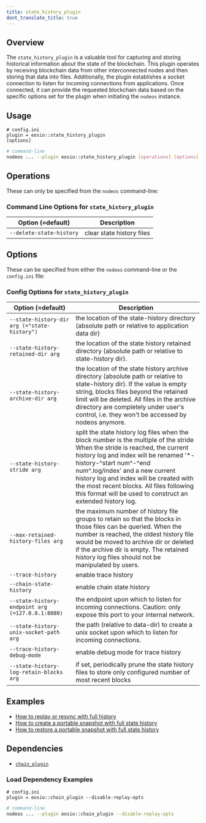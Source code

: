 ```yaml
---
title: state_history_plugin
dont_translate_title: true
---
```


## Overview

The `state_history_plugin` is a valuable tool for capturing and storing historical information about the state of the blockchain. This plugin operates by receiving blockchain data from other interconnected nodes and then storing that data into files. Additionally, the plugin establishes a socket connection to listen for incoming connections from applications. Once connected, it can provide the requested blockchain data based on the specific options set for the plugin when initiating the `nodeos` instance.

## Usage

```console
# config.ini
plugin = eosio::state_history_plugin
[options]
```
```sh
# command-line
nodeos ... --plugin eosio::state_history_plugin [operations] [options]
```

## Operations

These can only be specified from the `nodeos` command-line:

### Command Line Options for `state_history_plugin`

Option (=default) | Description
-|-
`--delete-state-history` | clear state history files

## Options

These can be specified from either the `nodeos` command-line or the `config.ini` file:

### Config Options for `state_history_plugin`

Option (=default) | Description
-|-
`--state-history-dir arg (="state-history")` | the location of the state-history directory (absolute path or relative to application data dir)
`--state-history-retained-dir arg` | the location of the state history retained directory (absolute path or relative to state-history dir).
`--state-history-archive-dir arg` | the location of the state history archive directory (absolute path or relative to state-history dir). If the value is empty string, blocks files beyond the retained limit will be deleted. All files in the archive directory are completely under user's control, i.e. they won't be accessed by nodeos anymore.
`--state-history-stride arg` | split the state history log files when the block number is the multiple of the stride When the stride is reached, the current history log and index will be renamed '*-history-^start num^-^end num^.log/index' and a new current history log and index will be created with the most recent blocks. All files following this format will be used to construct an extended history log.
`--max-retained-history-files arg` | the maximum number of history file groups to retain so that the blocks in those files can be queried. When the number is reached, the oldest history file would be moved to archive dir or deleted if the archive dir is empty. The retained history log files should not be manipulated by users.
`--trace-history` | enable trace history
`--chain-state-history` | enable chain state history
`--state-history-endpoint arg (=127.0.0.1:8080)` | the endpoint upon which to listen for incoming connections. Caution: only expose this port to your internal network.
`--state-history-unix-socket-path arg` | the path (relative to data-dir) to create a unix socket upon which to listen for incoming connections.
`--trace-history-debug-mode` | enable debug mode for trace history
`--state-history-log-retain-blocks arg` | if set, periodically prune the state history files to store only configured number of most recent blocks

## Examples

* [How to replay or resync with full history](../../snapshots#replay--resync-with-full-state-history)
* [How to create a portable snapshot with full state history](../../snapshots#creating-a-snapshot-with-full-state-history)
* [How to restore a portable snapshot with full state history](../../snapshots#restoring-a-snapshot-with-full-state-history)

## Dependencies

* [`chain_plugin`](../chain_plugin/index.md)

### Load Dependency Examples

```console
# config.ini
plugin = eosio::chain_plugin --disable-replay-opts
```
```sh
# command-line
nodeos ... --plugin eosio::chain_plugin --disable-replay-opts
```
